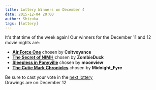 ```yaml
---
title: Lottery Winners on December 4
date: 2015-12-04 20:00
author: Shizuka
tags: [lottery]
---
```


It's that time of the week again!
Our winners for the December 11 and 12 movie nights are:

 - **[Air Force One][m1]** chosen by **Coltvoyance**
 - **[The Secret of NIMH][m2]** chosen by **ZombieDuck**
 - **[Sleepless in Ponyville][p1]** chosen by **moonview**
 - **[The Cutie Mark Chronicles][p2]** chosen by **Midnight_Fyre**

Be sure to cast your vote in the [next lottery][lotto]  
Drawings are on December 12

[m1]: http://www.imdb.com/title/tt0118571/
[m2]: http://www.imdb.com/title/tt0084649/
[p1]: http://mlp.wikia.com/wiki/Sleepless_in_Ponyville
[p2]: http://mlp.wikia.com/wiki/The_Cutie_Mark_Chronicles
[lotto]: https://bronystate.typeform.com/to/cKaTHY
